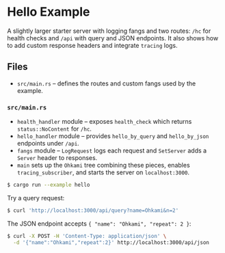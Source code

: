 # Hello Example

A slightly larger starter server with logging fangs and two routes:
`/hc` for health checks and `/api` with query and JSON endpoints. It also shows
how to add custom response headers and integrate `tracing` logs.

## Files

- `src/main.rs` – defines the routes and custom fangs used by the example.

### `src/main.rs`

- `health_handler` module – exposes `health_check` which returns
  `status::NoContent` for `/hc`.
- `hello_handler` module – provides `hello_by_query` and `hello_by_json`
  endpoints under `/api`.
- `fangs` module – `LogRequest` logs each request and `SetServer` adds a
  `Server` header to responses.
- `main` sets up the `Ohkami` tree combining these pieces, enables
  `tracing_subscriber`, and starts the server on `localhost:3000`.

```bash
$ cargo run --example hello
```

Try a query request:
```bash
$ curl 'http://localhost:3000/api/query?name=Ohkami&n=2'
```
The JSON endpoint accepts `{ "name": "Ohkami", "repeat": 2 }`:
```bash
$ curl -X POST -H 'Content-Type: application/json' \
  -d '{"name":"Ohkami","repeat":2}' http://localhost:3000/api/json
```
